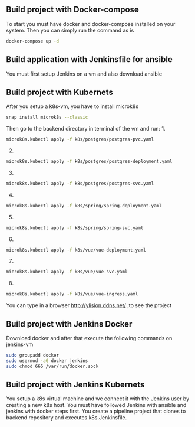 ## Build project with Docker-compose

To start you must have docker and docker-compose installed on your system. Then you can simply run the command as is

```bash
docker-compose up -d
```

## Build application with Jenkinsfile for ansible

You must first setup Jenkins on a vm and also download ansible

## Build project with Kubernets

After you setup a k8s-vm, you have to install microk8s

```bash
snap install microk8s --classic
```

Then go to the backend directory  in terminal of the vm and run:
1. 
```bash
microk8s.kubectl apply -f k8s/postgres/postgres-pvc.yaml 
```

2. 
```bash
microk8s.kubectl apply -f k8s/postgres/postgres-deployment.yaml 
```

3. 
```bash
microk8s.kubectl apply -f k8s/postgres/postgres-svc.yaml 
```

4. 
```bash
microk8s.kubectl apply -f k8s/spring/spring-deployment.yaml 
```

5. 
```bash
microk8s.kubectl apply -f k8s/spring/spring-svc.yaml 
```

6. 
```bash
microk8s.kubectl apply -f k8s/vue/vue-deployment.yaml 
```

7. 
```bash
microk8s.kubectl apply -f k8s/vue/vue-svc.yaml 
```

8. 
```bash
microk8s.kubectl apply -f k8s/vue/vue-ingress.yaml 
```

You can type in a browser http://ylision.ddns.net/ ,to see the project

## Build project with Jenkins Docker

Download docker and after that execute the following commands on jenkins-vm

```bash
sudo groupadd docker
sudo usermod -aG docker jenkins 
sudo chmod 666 /var/run/docker.sock
```

## Build project with Jenkins Kubernets

You setup a k8s virtual machine and we connect it with the Jenkins user by creating a new k8s host.
You must have followed Jenkins with ansible and jenkins with docker steps first.
You create a pipeline project that clones to backend repository and executes k8s.Jenkinsfile.
